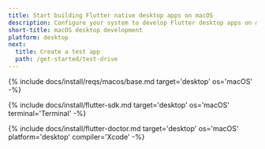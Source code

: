 ```yaml
---
title: Start building Flutter native desktop apps on macOS
description: Configure your system to develop Flutter desktop apps on macOS.
short-title: macOS desktop development
platform: desktop
next:
  title: Create a test app
  path: /get-started/test-drive
---
```


{% include docs/install/reqs/macos/base.md target='desktop' os='macOS' -%}

{% include docs/install/flutter-sdk.md target='desktop' os='macOS' terminal='Terminal' -%}

{% include docs/install/flutter-doctor.md target='desktop' os='macOS' platform='desktop' compiler='Xcode' -%}
